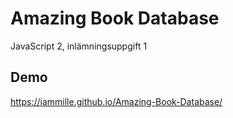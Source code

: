# Amazing Book Database
JavaScript 2, inlämningsuppgift 1

## Demo
https://iammille.github.io/Amazing-Book-Database/

